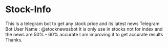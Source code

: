 # Stock-Info
This is a telegram bot to get any stock price and its latest news
Telegram Bot User Name : @stocknewssbot
It is only use in stocks not for index and the news are 50% - 60% accurate
I am improving it to get accurate results
Thanks. 
